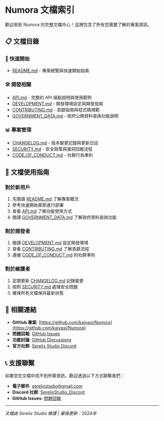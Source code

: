# Numora 文檔索引

歡迎來到 Numora 的完整文檔中心！這裡包含了所有您需要了解的專案資訊。

## 📋 文檔目錄

### 🚀 **快速開始**
- [README.md](../README.md) - 專案總覽與快速開始指南

### 🛠️ **開發相關**
- [API.md](API.md) - 完整的 API 端點說明與使用範例
- [DEVELOPMENT.md](DEVELOPMENT.md) - 開發環境設定與開發指南
- [CONTRIBUTING.md](CONTRIBUTING.md) - 貢獻指南與程式碼規範
- [GOVERNMENT_DATA.md](GOVERNMENT_DATA.md) - 政府公開資料查詢功能說明

### 📊 **專案管理**
- [CHANGELOG.md](CHANGELOG.md) - 版本變更記錄與更新日誌
- [SECURITY.md](SECURITY.md) - 安全政策與漏洞回報流程
- [CODE_OF_CONDUCT.md](CODE_OF_CONDUCT.md) - 社群行為準則

## 🎯 **文檔使用指南**

### 對於新用戶
1. 先閱讀 [README.md](../README.md) 了解專案概況
2. 參考快速開始章節進行部署
3. 查看 [API.md](API.md) 了解功能使用方式
4. 閱讀 [GOVERNMENT_DATA.md](GOVERNMENT_DATA.md) 了解政府資料查詢功能

### 對於開發者
1. 閱讀 [DEVELOPMENT.md](DEVELOPMENT.md) 設定開發環境
2. 查看 [CONTRIBUTING.md](CONTRIBUTING.md) 了解貢獻流程
3. 遵循 [CODE_OF_CONDUCT.md](CODE_OF_CONDUCT.md) 的社群準則

### 對於維護者
1. 定期更新 [CHANGELOG.md](CHANGELOG.md) 記錄變更
2. 按照 [SECURITY.md](SECURITY.md) 處理安全問題
3. 確保所有文檔保持最新狀態

## 🔗 **相關連結**

- **GitHub 專案**: [https://github.com/kaiyasi/Numora](https://github.com/kaiyasi/Numora)
- **問題回報**: [GitHub Issues](https://github.com/kaiyasi/Numora/issues)
- **功能討論**: [GitHub Discussions](https://github.com/kaiyasi/Numora/discussions)
- **官方社群**: [Serelix Studio Discord](https://discord.gg/eRfGKepusP)

## 📞 **支援聯繫**

如果您在文檔中找不到所需資訊，歡迎透過以下方式聯繫我們：

- **電子郵件**: [serelixstudio@gmail.com](mailto:serelixstudio@gmail.com)
- **Discord 社群**: [SerelixStudio_Discord](https://discord.gg/eRfGKepusP)
- **GitHub Issues**: [問題回報](https://github.com/kaiyasi/Numora/issues)

---

*文檔由 Serelix Studio 維護 | 最後更新：2024年*
